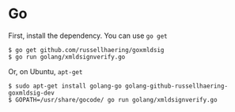 
# Go

First, install the dependency. You can use `go get`

    $ go get github.com/russellhaering/goxmldsig
    $ go run golang/xmldsignverify.go

Or, on Ubuntu, `apt-get`

    $ sudo apt-get install golang-go golang-github-russellhaering-goxmldsig-dev
    $ GOPATH=/usr/share/gocode/ go run golang/xmldsignverify.go

